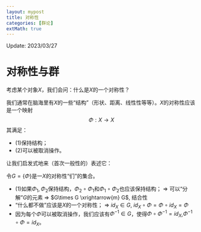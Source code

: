```yaml
---
layout: mypost
title: 对称性
categories: [群论]
extMath: true
---
```


Update: 2023/03/27

# 对称性与群
考虑某个对象$X$，我们会问：什么是$X$的一个对称性？

我们通常在脑海里有$X$的一些“结构”（形状、距离、线性性等等）。$X$的对称性应该是一个映射
$$
\Phi:X\to X
$$
其满足：
- (1)保持结构；
- (2)可以被取消操作。

让我们启发式地来（首次一般性的）表述它：

令$G=\{\Phi\}$是一$X$的对称性“们”的集合。
- (1)如果$\Phi_{1},\Phi_{2}$保持结构，$\Phi_{2}\circ\Phi_{1}$和$\Phi_{1}\circ\Phi_{2}$也应该保持结构；
$\Rightarrow$ 可以“分解”$G$的元素 $\Rightarrow$ $G\times G \xrightarrow{m} G$, 结合性
- “什么都不做”应该是$X$的一个对称性；
$\Rightarrow$ $id_{X}\in G$, $id_{X}\circ\Phi=\Phi\circ id_{X}=\Phi$
- 因为每个$\Phi$可以被取消操作，我们应该有$\Phi^{-1}\in G$，使得$\Phi\circ\Phi^{-1}=id_{X}$,$\Phi^{-1}\circ\Phi=id_{X}$。
